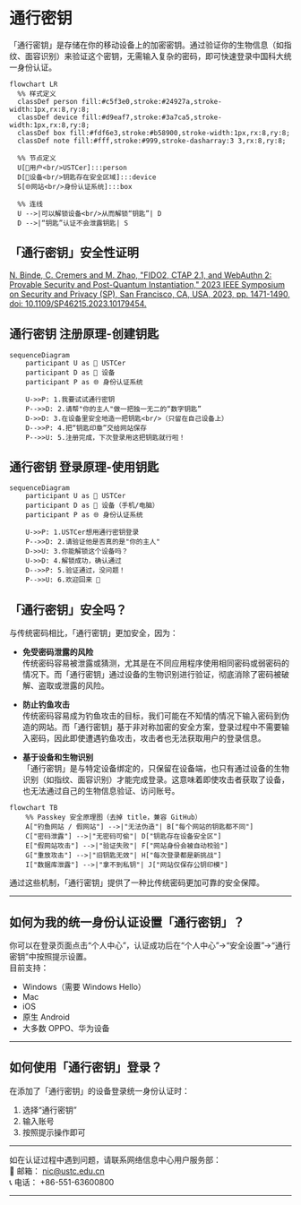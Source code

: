 # 通行密钥

「通行密钥」是存储在你的移动设备上的加密密钥。通过验证你的生物信息（如指纹、面容识别）来验证这个密钥，无需输入复杂的密码，即可快速登录中国科大统一身份认证。
```mermaid
flowchart LR
  %% 样式定义
  classDef person fill:#c5f3e0,stroke:#24927a,stroke-width:1px,rx:8,ry:8;
  classDef device fill:#d9eaf7,stroke:#3a7ca5,stroke-width:1px,rx:8,ry:8;
  classDef box fill:#fdf6e3,stroke:#b58900,stroke-width:1px,rx:8,ry:8;
  classDef note fill:#fff,stroke:#999,stroke-dasharray:3 3,rx:8,ry:8;

  %% 节点定义
  U[🧑用户<br/>USTCer]:::person
  D[🔐设备<br/>钥匙存在安全区域]:::device
  S[🌐网站<br/>身份认证系统]:::box

  %% 连线
  U -->|可以解锁设备<br/>从而解锁“钥匙”| D
  D -->|“钥匙”认证不会泄露钥匙| S
```

## 「通行密钥」安全性证明
[N. Binde, C. Cremers and M. Zhao, "FIDO2, CTAP 2.1, and WebAuthn 2: Provable Security and Post-Quantum Instantiation," 2023 IEEE Symposium on Security and Privacy (SP), San Francisco, CA, USA, 2023, pp. 1471-1490, doi: 10.1109/SP46215.2023.10179454.](https://doi.org/10.1109/SP46215.2023.10179454)

## 通行密钥 注册原理-创建钥匙
```mermaid
sequenceDiagram
    participant U as 🧑 USTCer
    participant D as 🔐 设备
    participant P as 🌐 身份认证系统

    U->>P: 1.我要试试通行密钥
    P-->>D: 2.请帮"你的主人"做一把独一无二的“数字钥匙”
    D->>D: 3.在设备里安全地造一把钥匙<br/>（只留在自己设备上）
    D-->>P: 4.把“钥匙印章”交给网站保存
    P-->>U: 5.注册完成，下次登录用这把钥匙就行啦！
```

## 通行密钥 登录原理-使用钥匙
```mermaid
sequenceDiagram
    participant U as 🧑 USTCer
    participant D as 🔐 设备（手机/电脑）
    participant P as 🌐 身份认证系统

    U->>P: 1.USTCer想用通行密钥登录
    P-->>D: 2.请验证他是否真的是"你的主人"
    D->>U: 3.你能解锁这个设备吗？
    U->>D: 4.解锁成功，确认通过
    D-->>P: 5.验证通过，没问题！
    P-->>U: 6.欢迎回来 👋
```

## 「通行密钥」安全吗？

与传统密码相比，「通行密钥」更加安全，因为：

- **免受密码泄露的风险**  
  传统密码容易被泄露或猜测，尤其是在不同应用程序使用相同密码或弱密码的情况下。而「通行密钥」通过设备的生物识别进行验证，彻底消除了密码被破解、盗取或泄露的风险。

- **防止钓鱼攻击**  
  传统密码容易成为钓鱼攻击的目标，我们可能在不知情的情况下输入密码到伪造的网站。而「通行密钥」基于非对称加密的安全方案，登录过程中不需要输入密码，因此即使遭遇钓鱼攻击，攻击者也无法获取用户的登录信息。

- **基于设备和生物识别**  
  「通行密钥」是与特定设备绑定的，只保留在设备端，也只有通过设备的生物识别（如指纹、面容识别）才能完成登录。这意味着即使攻击者获取了设备，也无法通过自己的生物信息验证、访问账号。

```mermaid
flowchart TB
    %% Passkey 安全原理图（去掉 title，兼容 GitHub）
    A["钓鱼网站 / 假网站"] -->|"无法伪造"| B["每个网站的钥匙都不同"]
    C["密码泄露"] -->|"无密码可偷"| D["钥匙存在设备安全区"]
    E["假网站攻击"] -->|"验证失败"| F["网站身份会被自动校验"]
    G["重放攻击"] -->|"旧钥匙无效"| H["每次登录都是新挑战"]
    I["数据库泄露"] -->|"拿不到私钥"| J["网站仅保存公钥印模"]

```

通过这些机制，「通行密钥」提供了一种比传统密码更加可靠的安全保障。

---

## 如何为我的统一身份认证设置「通行密钥」？

你可以在登录页面点击“个人中心”，认证成功后在“个人中心”→“安全设置”→“通行密钥”中按照提示设置。  
目前支持：

- Windows（需要 Windows Hello）
- Mac
- iOS
- 原生 Android
- 大多数 OPPO、华为设备

---

## 如何使用「通行密钥」登录？

在添加了「通行密钥」的设备登录统一身份认证时：

1. 选择“通行密钥”
2. 输入账号
3. 按照提示操作即可

---

如在认证过程中遇到问题，请联系网络信息中心用户服务部：  
📧 邮箱： [nic@ustc.edu.cn](mailto:nic@ustc.edu.cn)  
📞 电话： +86-551-63600800

---
